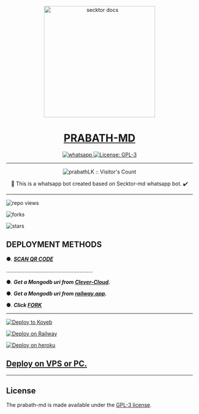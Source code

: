   <p align="center">  
  <a href="https://i.ibb.co/7YGn5qS/20230305-135924.jpg">
    <img alt="secktor docs" height="300" src="https://i.ibb.co/7YGn5qS/20230305-135924.jpg">
    <h1 align="center"> PRABATH-MD </h1>
  </a>
</p>  
<p align="center">
  <a aria-label="Join our chats" href="https://chat.whatsapp.com/KwFkWjI8qJ6B174esar8IM" target="_blank">
    <img alt="whatsapp" src="https://img.shields.io/badge/Join Group-25D366?style=for-the-badge&logo=whatsapp&logoColor=white" />
  </a>
  <a aria-label="Secktor is free to use" href="https://github.com/SamPandey001/Secktor-Md/blob/main/LICENCE" target="_blank">
    <img alt="License: GPL-3" src="https://badges.frapsoft.com/os/gpl/gpl.png?v=103)](https://opensource.org/licenses/GPL-3.0/" target="_blank" />
  </a>

</p>

---

<p align="center"><img src="https://profile-counter.glitch.me/{prabathLK}/count.svg" alt="prabathLK :: Visitor's Count" /></p>

  <p align="center"> 🔴 This is a whatsapp bot created based on Secktor-md whatsapp bot. ✔️

  

---

![repo views](https://hits.seeyoufarm.com/api/count/incr/badge.svg?url=https%3A%2F%2Fgithub.com%2FprabathLK%2FPRABATH_MD&count_bg=%2379C83D&title_bg=%23555555&icon=gitpod.svg&icon_color=%23E7E7E7&title=Views&edge_flat=false)

![forks](https://img.shields.io/github/forks/prabathLK/PRABATH_MD?label=Forks&style=social)

![stars](https://img.shields.io/github/stars/prabathLK/PRABATH_MD?style=social)

  

 ## DEPLOYMENT METHODS

  

●. ***[SCAN QR CODE](https://prabath--qr-1afc11416564.herokuapp.com/)***
  
..........................................................

●. ***Get a Mongodb uri from [Clever-Cloud](https://api.clever-cloud.com/v2/session/login).***

●. ***Get a Mongodb uri from [railway.app](https://railway.app).***

●.  ***Click [FORK](https://github.com/prabathLK/PRABATH-MD/fork)***

---

[![Deploy to Koyeb](https://www.koyeb.com/static/images/deploy/button.svg)](https://app.koyeb.com/apps/deploy?type=git&repository=github.com/prabathLK/PRABATH_MD&branch=main&env[SESSION_ID]&env[OWNER_NUMBER]=94762280384&env[MONGODB_URI]&&env[OWNER_NAME]=prabath&env[KOYEB_API]&env[AUTO_READ_STATUS]=false&env[ANTI_BAD_WORD]=fuck,huththa,pakaya&env[ALWAYS_ONLINE]=true&env[PREFIX]=.&env[ALIVE_IMG]=https://telegra.ph/file/0ff686352c51b20af8231.jpg&env[ALIVE_MSJ]=IAmOnline&env[AUTO_RESTART]=true&env[SUDO]=94762280384&env[READ_MESSAGE]=false&env[DISABLE_PM]=false&env[DL_SIZE]=60&env[WORK_TYPE]=public&env[THEME]=PRABATH-MD&env[PACK_INFO]=prabath;madebyprabathmd&name=prabath-md&env[KOYEB_NAME]=prabath-md&env[ANTILINK_VALUES]=chat.whatsapp.com&env[PORT]=8000)

[![Deploy on Railway](https://railway.app/button.svg)](https://railway.app/template/NO4jvb?referralCode=iM43z3)

[![Deploy on heroku](https://www.herokucdn.com/deploy/button.svg)](https://dashboard.heroku.com/new?button-url=https://github.com/PrabathLK/PRABATH_MD&template=https://github.com/PrabathLK/PRABATH_MD.git)

  

 ## [Deploy on VPS or PC.](https://github.com/prabathLK/PRABATH_MD/blob/main/deploy-on-vps.md)

 


 ---

## License

The prabath-md is made available under the [GPL-3 license](https://github.com/prabathLK/PRABATH-MD/blob/main/LICENCE). 
